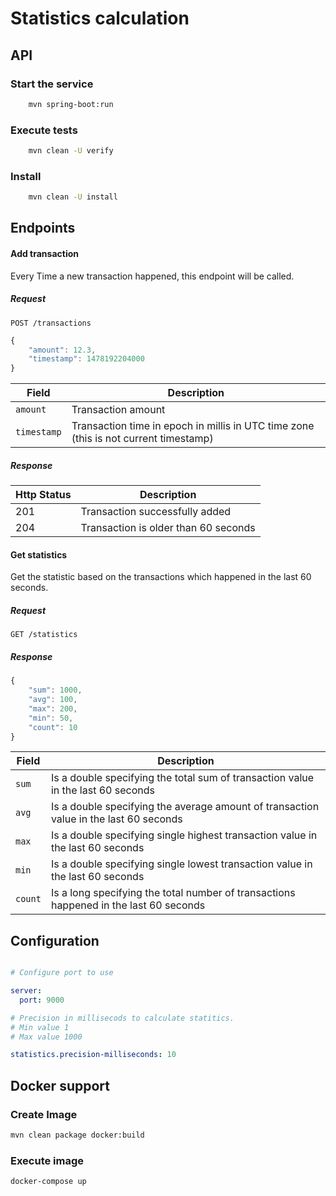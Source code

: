 # Statistics calculation

## API

### Start the service

``` bash
    mvn spring-boot:run
```

### Execute tests

``` bash
    mvn clean -U verify
```

### Install

``` bash
    mvn clean -U install
```

## Endpoints

#### Add transaction

Every Time a new transaction happened, this endpoint will be called.

##### Request

`POST /transactions`

``` javascript
{
    "amount": 12.3,
    "timestamp": 1478192204000
}
```

| Field | Description |
| ----- | ----------- |
| `amount` | Transaction amount |
| `timestamp` | Transaction time in epoch in millis in UTC time zone (this is not current timestamp) |


##### Response

| Http Status | Description |
| ----------- | ----------- |
| 201 | Transaction successfully added |
| 204 | Transaction is older than 60 seconds |

#### Get statistics

Get the statistic based on the transactions which happened in the last 60 seconds.

##### Request

`GET /statistics`

##### Response

``` javascript
{
    "sum": 1000,
    "avg": 100,
    "max": 200,
    "min": 50,
    "count": 10
}
```

| Field | Description |
| ----- | ----------- |
| `sum` | Is a double specifying the total sum of transaction value in the last 60 seconds |
| `avg` | Is a double specifying the average amount of transaction value in the last 60 seconds |
| `max` | Is a double specifying single highest transaction value in the last 60 seconds |
| `min` | Is a double specifying single lowest transaction value in the last 60 seconds |
| `count` | Is a long specifying the total number of transactions happened in the last 60 seconds |


## Configuration

``` yml

# Configure port to use

server:
  port: 9000

# Precision in millisecods to calculate statitics.
# Min value 1
# Max value 1000

statistics.precision-milliseconds: 10


```

## Docker support

### Create Image

``` bash
mvn clean package docker:build
```

### Execute image

``` bash
docker-compose up
```


